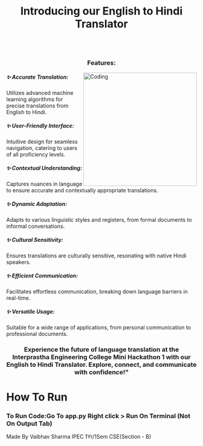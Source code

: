 
<h1 align="center">Introducing our English to Hindi Translator</h1>

<br> <br>

<h3 align="center">
Features:
</h3>

<img align="right" alt="Coding" width="300" src="https://cdn.dribbble.com/users/361933/screenshots/1945595/media/cab8adf9008a598f724eb798b0d9ca40.gif">

<h5 align="left">✨ Accurate Translation: </h5>
<p align="left">Utilizes advanced machine learning algorithms for precise translations from English to Hindi.</p>

<h5 align="left">✨ User-Friendly Interface:</h5> 
<p align="left">Intuitive design for seamless navigation, catering to users of all proficiency levels.</p>

<h5 align="left">✨ Contextual Understanding: </h5>
<p align="left">Captures nuances in language to ensure accurate and contextually appropriate translations.</p>

<h5 align="left">✨ Dynamic Adaptation: </h5>
<p align="left">Adapts to various linguistic styles and registers, from formal documents to informal conversations.</p>

<h5 align="left">✨ Cultural Sensitivity: </h5>
<p align="left">Ensures translations are culturally sensitive, resonating with native Hindi speakers.</p>

<h5 align="left">✨ Efficient Communication: </h5>
<p align="left">Facilitates effortless communication, breaking down language barriers in real-time.</p>

<h5 align="left">✨ Versatile Usage: </h5>
<p align="left">Suitable for a wide range of applications, from personal communication to professional documents.</p>

<h3 align="center">
Experience the future of language translation at the Interprastha Engineering College Mini Hackathon 1 with our English to Hindi Translator. Explore, connect, and communicate with confidence!"
</h3>

<h1 align="centre" >How To Run</h1>
<h3 align="centre">
  To Run Code:Go To app.py
  Right click > Run On Terminal (Not On Output Tab)
</h3>




Made By Vaibhav Sharma 
IPEC 1Yr/1Sem
CSE(Section - B)



